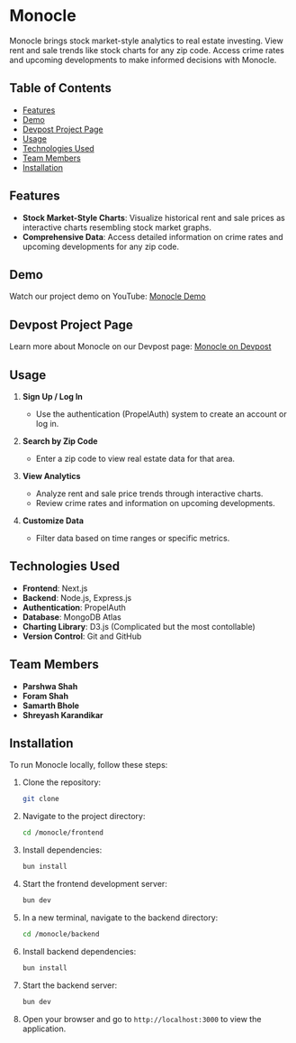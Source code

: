 # Monocle

Monocle brings stock market-style analytics to real estate investing. View rent and sale trends like stock charts for any zip code. Access crime rates and upcoming developments to make informed decisions with Monocle.

## Table of Contents

- [Features](#features)
- [Demo](#demo)
- [Devpost Project Page](#devpost-project-page)
- [Usage](#usage)
- [Technologies Used](#technologies-used)
- [Team Members](#team-members)
- [Installation](#installation)

## Features

- **Stock Market-Style Charts**: Visualize historical rent and sale prices as interactive charts resembling stock market graphs.
- **Comprehensive Data**: Access detailed information on crime rates and upcoming developments for any zip code.

## Demo

Watch our project demo on YouTube: [Monocle Demo](https://youtu.be/1G0J0IH8sOY)

## Devpost Project Page

Learn more about Monocle on our Devpost page: [Monocle on Devpost](https://devpost.com/software/monocle-gflcbq?ref_content=my-projects-tab&ref_feature=my_projects)

## Usage

1. **Sign Up / Log In**

   - Use the authentication (PropelAuth) system to create an account or log in.

2. **Search by Zip Code**

   - Enter a zip code to view real estate data for that area.

3. **View Analytics**

   - Analyze rent and sale price trends through interactive charts.
   - Review crime rates and information on upcoming developments.

4. **Customize Data**

   - Filter data based on time ranges or specific metrics.

## Technologies Used

- **Frontend**: Next.js
- **Backend**: Node.js, Express.js
- **Authentication**: PropelAuth
- **Database**: MongoDB Atlas
- **Charting Library**: D3.js (Complicated but the most contollable)
- **Version Control**: Git and GitHub

## Team Members

- **Parshwa Shah**
- **Foram Shah**
- **Samarth Bhole**
- **Shreyash Karandikar**

## Installation

To run Monocle locally, follow these steps:

1. Clone the repository:
   ```bash
   git clone
    ```
2. Navigate to the project directory:
    ```bash
    cd /monocle/frontend
    ```
3. Install dependencies:
    ```bash
    bun install
    ```
4. Start the frontend development server:
    ```bash
    bun dev
    ```
5. In a new terminal, navigate to the backend directory:
    ```bash
    cd /monocle/backend
    ```
6. Install backend dependencies:
    ```bash
    bun install
    ```
7. Start the backend server:
    ```bash
    bun dev
    ```
8. Open your browser and go to `http://localhost:3000` to view the application.
